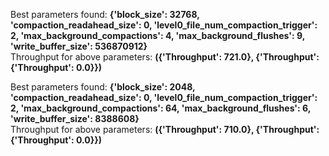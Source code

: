 

Best parameters found: **{'block_size': 32768, 'compaction_readahead_size': 0, 'level0_file_num_compaction_trigger': 2, 'max_background_compactions': 4, 'max_background_flushes': 9, 'write_buffer_size': 536870912}**  
Throughput for above parameters: **({'Throughput': 721.0}, {'Throughput': {'Throughput': 0.0}})**  

Best parameters found: **{'block_size': 2048, 'compaction_readahead_size': 0, 'level0_file_num_compaction_trigger': 2, 'max_background_compactions': 64, 'max_background_flushes': 6, 'write_buffer_size': 8388608}**  
Throughput for above parameters: **({'Throughput': 710.0}, {'Throughput': {'Throughput': 0.0}})**  